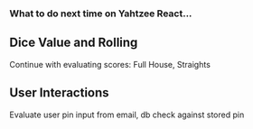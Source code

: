 ### What to do next time on Yahtzee React...

## Dice Value and Rolling

Continue with evaluating scores: Full House, Straights

## User Interactions

Evaluate user pin input from email, db check against stored pin